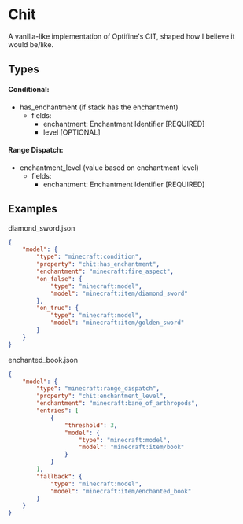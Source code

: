 # Chit

A vanilla-like implementation of Optifine's CIT, shaped how I believe it would be/like.

## Types

#### Conditional:

- has_enchantment (if stack has the enchantment)
    - fields:
        - enchantment: Enchantment Identifier [REQUIRED]
        - level [OPTIONAL]

#### Range Dispatch:

- enchantment_level (value based on enchantment level)
    - fields:
        - enchantment: Enchantment Identifier [REQUIRED]

## Examples

diamond_sword.json

```json
{
	"model": {
		"type": "minecraft:condition",
		"property": "chit:has_enchantment",
		"enchantment": "minecraft:fire_aspect",
		"on_false": {
			"type": "minecraft:model",
			"model": "minecraft:item/diamond_sword"
		},
		"on_true": {
			"type": "minecraft:model",
			"model": "minecraft:item/golden_sword"
		}
	}
}
```

enchanted_book.json

```json
{
	"model": {
		"type": "minecraft:range_dispatch",
		"property": "chit:enchantment_level",
		"enchantment": "minecraft:bane_of_arthropods",
		"entries": [
			{
				"threshold": 3,
				"model": {
					"type": "minecraft:model",
					"model": "minecraft:item/book"
				}
			}
		],
		"fallback": {
			"type": "minecraft:model",
			"model": "minecraft:item/enchanted_book"
		}
	}
}
```